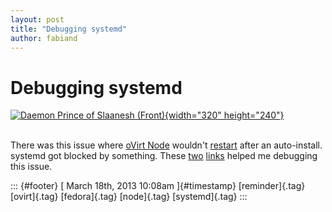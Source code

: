 ```yaml
---
layout: post
title: "Debugging systemd"
author: fabiand
---
```



Debugging systemd
=================

[![Daemon Prince of Slaanesh
(Front)](http://farm7.staticflickr.com/6030/6013198083_dc74eb11db_n.jpg){width="320"
height="240"}](http://www.flickr.com/photos/gwise90/6013198083/ "Daemon Prince of Slaanesh (Front) von Gwise90 bei Flickr")

\
There was this issue where [oVirt Node](http://ovirt.org/wiki/Node)
wouldn't [restart](https://bugzilla.redhat.com/show_bug.cgi?id=920208)
after an auto-install. systemd got blocked by something. These
[two](http://freedesktop.org/wiki/Software/systemd/Debugging#Debug_Logging_to_a_Serial_Console)
[links](https://fedoraproject.org/wiki/How_to_debug_Systemd_problems)
helped me debugging this issue.

::: {#footer}
[ March 18th, 2013 10:08am ]{#timestamp} [reminder]{.tag} [ovirt]{.tag}
[fedora]{.tag} [node]{.tag} [systemd]{.tag}
:::
